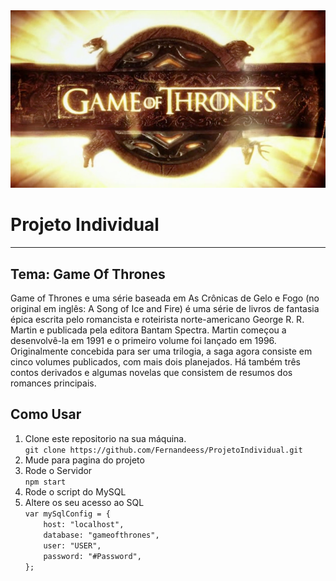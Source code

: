 <body>
    <div class="header">
        <img src="Images/GameofThrones.png" alt="">
    </div>
    <h1>Projeto Individual</h1>
    <hr>
    <h2>Tema: Game Of Thrones</h2>
    <p>Game of Thrones e uma série baseada em As Crônicas de Gelo e Fogo (no original em inglês: A Song of Ice and Fire) é uma série de livros de fantasia épica escrita pelo romancista e roteirista norte-americano George R. R. Martin e publicada pela editora Bantam Spectra. Martin começou a desenvolvê-la em 1991 e o primeiro volume foi lançado em 1996. Originalmente concebida para ser uma trilogia, a saga agora consiste em cinco volumes publicados, com mais dois planejados. Há também três contos derivados e algumas novelas que consistem de resumos dos romances principais.</p>
    <h2>Como Usar</h2>
    <ol>
    <li>Clone este repositorio na sua máquina.</li>
    <code>git clone https://github.com/Fernandeess/ProjetoIndividual.git</code>
    <li>Mude para pagina do projeto</li>
    <li>Rode o Servidor</li>
    <code>npm start</code>
    <li>Rode o script do MySQL</li>
    <li>Altere os seu acesso ao SQL</li>
    <code>var mySqlConfig = {
    host: "localhost",
    database: "gameofthrones",
    user: "USER",
    password: "#Password",
};</code>
    </ol>
</body>

</html>

